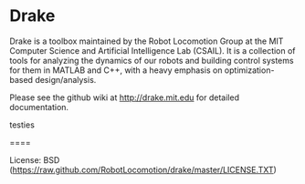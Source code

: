# Drake

Drake is a toolbox maintained by the Robot Locomotion Group at the MIT Computer Science and Artificial Intelligence Lab (CSAIL). It is a collection of tools for analyzing the dynamics of our robots and building control systems for them in MATLAB and C++, with a heavy emphasis on optimization-based design/analysis.

Please see the github wiki at http://drake.mit.edu for detailed documentation.

testies

====

License:      BSD  (https://raw.github.com/RobotLocomotion/drake/master/LICENSE.TXT)

